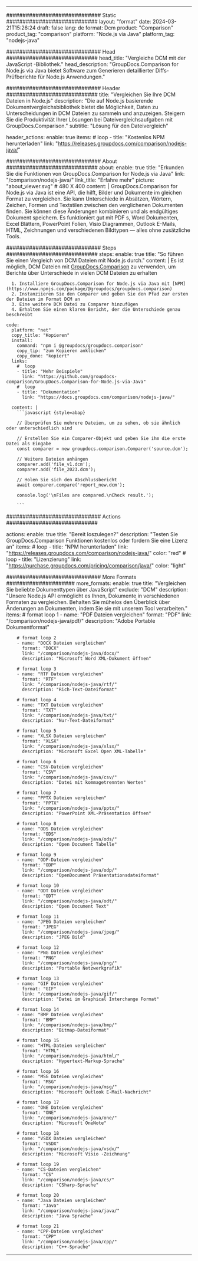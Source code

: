 
---
############################# Static ############################
layout: "format"
date:  2024-03-21T15:26:24
draft: false
lang: de
format: Dcm
product: "Comparison"
product_tag: "comparison"
platform: "Node.js via Java"
platform_tag: "nodejs-java"

############################# Head ############################
head_title: "Vergleiche DCM mit der JavaScript -Bibliothek."
head_description: "GroupDocs.Comparison for Node.js via Java bietet Software zum Generieren detaillierter Diffs-Prüfberichte für Node.js Anwendungen."

############################# Header ############################
title: "Vergleichen Sie Ihre DCM Dateien in Node.js" 
description: "Die auf Node.js basierende Dokumentvergleichsbibliothek bietet die Möglichkeit, Daten zu Unterscheidungen in DCM Dateien zu sammeln und anzuzeigen. Steigern Sie die Produktivität Ihrer Lösungen bei Dateivergleichsaufgaben mit GroupDocs.Comparison."
subtitle: "Lösung für den Dateivergleich" 

header_actions:
  enable: true
  items:
    #  loop
    - title: "Kostenlos NPM herunterladen"
      link: "https://releases.groupdocs.com/comparison/nodejs-java/"
      
############################# About ############################
about:
    enable: true
    title: "Erkunden Sie die Funktionen von GroupDocs.Comparison for Node.js via Java"
    link: "/comparison/nodejs-java/"
    link_title: "Erfahre mehr"
    picture: "about_viewer.svg" # 480 X 400
    content: |
       GroupDocs.Comparison for Node.js via Java ist eine API, die hilft, Bilder und Dokumente im gleichen Format zu vergleichen. Sie kann Unterschiede in Absätzen, Wörtern, Zeichen, Formen und Textstilen zwischen den verglichenen Dokumenten finden. Sie können diese Änderungen kombinieren und als endgültiges Dokument speichern. Es funktioniert gut mit PDF s, Word Dokumenten, Excel Blättern, PowerPoint Folien, Visio Diagrammen, Outlook E-Mails, HTML, Zeichnungen und verschiedenen Bildtypen — alles ohne zusätzliche Tools.

############################# Steps ############################
steps:
    enable: true
    title: "So führen Sie einen Vergleich von DCM Dateien mit Node.js durch."
    content: |
      Es ist möglich, DCM Dateien mit [GroupDocs.Comparison](https://products.groupdocs.com/comparison/nodejs-java/) zu verwenden, um Berichte über Unterschiede in vielen DCM Dateien zu erhalten
      
      1. Installiere GroupDocs.Comparison for Node.js via Java mit [NPM](https://www.npmjs.com/package/@groupdocs/groupdocs.comparison)
      2. Instanziieren Sie den Comparer und geben Sie den Pfad zur ersten der Dateien im Format DCM an
      3. Eine weitere DCM Datei zu Comparer hinzufügen
      4. Erhalten Sie einen klaren Bericht, der die Unterschiede genau beschreibt
   
    code:
      platform: "net"
      copy_title: "Kopieren"
      install:
        command: "npm i @groupdocs/groupdocs.comparison"
        copy_tip: "zum Kopieren anklicken"
        copy_done: "kopiert"
      links:
        #  loop
        - title: "Mehr Beispiele"
          link: "https://github.com/groupdocs-comparison/GroupDocs.Comparison-for-Node.js-via-Java"
        #  loop
        - title: "Dokumentation"
          link: "https://docs.groupdocs.com/comparison/nodejs-java/"
          
      content: |
        ```javascript {style=abap}

        // Überprüfen Sie mehrere Dateien, um zu sehen, ob sie ähnlich oder unterschiedlich sind

        // Erstellen Sie ein Comparer-Objekt und geben Sie ihm die erste Datei als Eingabe
        const comparer = new groupdocs.comparison.Comparer('source.dcm');

        // Weitere Dateien anhängen
        comparer.add('file_v1.dcm');
        comparer.add('file_2023.dcm');

        // Holen Sie sich den Abschlussbericht
        await comparer.compare('report_new.dcm');

        console.log('\nFiles are compared.\nCheck result.');

        ```            

############################# Actions ############################

actions:
  enable: true
  title: "Bereit loszulegen?"
  description: "Testen Sie GroupDocs.Comparison Funktionen kostenlos oder fordern Sie eine Lizenz an"
  items:
    #  loop
    - title: "NPM herunterladen"
      link: "https://releases.groupdocs.com/comparison/nodejs-java/"
      color: "red"
        #  loop
    - title: "Lizenzierung"
      link: "https://purchase.groupdocs.com/pricing/comparison/java/"
      color: "light"


############################# More Formats #####################
more_formats:
    enable: true
    title: "Vergleichen Sie beliebte Dokumenttypen über JavaScript"
    exclude: "DCM"
    description: "Unsere Node.js API ermöglicht es Ihnen, Dokumente in verschiedenen Formaten zu vergleichen. Behalten Sie mühelos den Überblick über Änderungen an Dokumenten, indem Sie sie mit unserem Tool verarbeiten."
    items: 
        # format loop 1
        - name: "PDF Dateien vergleichen"
          format: "PDF"
          link: "/comparison/nodejs-java/pdf/"
          description: "Adobe Portable Dokumentformat"

        # format loop 2
        - name: "DOCX Dateien vergleichen"
          format: "DOCX"
          link: "/comparison/nodejs-java/docx/"
          description: "Microsoft Word XML-Dokument öffnen"

        # format loop 3
        - name: "RTF Dateien vergleichen"
          format: "RTF"
          link: "/comparison/nodejs-java/rtf/"
          description: "Rich-Text-Dateiformat"

        # format loop 4
        - name: "TXT Dateien vergleichen"
          format: "TXT"
          link: "/comparison/nodejs-java/txt/"
          description: "Nur-Text-Dateiformat"

        # format loop 5
        - name: "XLSX Dateien vergleichen"
          format: "XLSX"
          link: "/comparison/nodejs-java/xlsx/"
          description: "Microsoft Excel Open XML-Tabelle"

        # format loop 6
        - name: "CSV-Dateien vergleichen"
          format: "CSV"
          link: "/comparison/nodejs-java/csv/"
          description: "Datei mit kommagetrennten Werten"

        # format loop 7
        - name: "PPTX Dateien vergleichen"
          format: "PPTX"
          link: "/comparison/nodejs-java/pptx/"
          description: "PowerPoint XML-Präsentation öffnen"

        # format loop 8
        - name: "ODS Dateien vergleichen"
          format: "ODS"
          link: "/comparison/nodejs-java/ods/"
          description: "Open Document Tabelle"

        # format loop 9
        - name: "ODP-Dateien vergleichen"
          format: "ODP"
          link: "/comparison/nodejs-java/odp/"
          description: "OpenDocument Präsentationsdateiformat"

        # format loop 10
        - name: "ODT Dateien vergleichen"
          format: "ODT"
          link: "/comparison/nodejs-java/odt/"
          description: "Open Document Text"

        # format loop 11
        - name: "JPEG Dateien vergleichen"
          format: "JPEG"
          link: "/comparison/nodejs-java/jpeg/"
          description: "JPEG Bild"

        # format loop 12
        - name: "PNG Dateien vergleichen"
          format: "PNG"
          link: "/comparison/nodejs-java/png/"
          description: "Portable Netzwerkgrafik"

        # format loop 13
        - name: "GIF Dateien vergleichen"
          format: "GIF"
          link: "/comparison/nodejs-java/gif/"
          description: "Datei im Graphical Interchange Format"

        # format loop 14
        - name: "BMP Dateien vergleichen"
          format: "BMP"
          link: "/comparison/nodejs-java/bmp/"
          description: "Bitmap-Dateiformat"

        # format loop 15
        - name: "HTML-Dateien vergleichen"
          format: "HTML"
          link: "/comparison/nodejs-java/html/"
          description: "Hypertext-Markup-Sprache"

        # format loop 16
        - name: "MSG Dateien vergleichen"
          format: "MSG"
          link: "/comparison/nodejs-java/msg/"
          description: "Microsoft Outlook E-Mail-Nachricht"

        # format loop 17
        - name: "ONE Dateien vergleichen"
          format: "ONE"
          link: "/comparison/nodejs-java/one/"
          description: "Microsoft OneNote"

        # format loop 18
        - name: "VSDX Dateien vergleichen"
          format: "VSDX"
          link: "/comparison/nodejs-java/vsdx/"
          description: "Microsoft Visio -Zeichnung"

        # format loop 19
        - name: "CS-Dateien vergleichen"
          format: "CS"
          link: "/comparison/nodejs-java/cs/"
          description: "CSharp-Sprache"

        # format loop 20
        - name: "Java Dateien vergleichen"
          format: "Java"
          link: "/comparison/nodejs-java/java/"
          description: "Java Sprache"
          
        # format loop 21
        - name: "CPP-Dateien vergleichen"
          format: "CPP"
          link: "/comparison/nodejs-java/cpp/"
          description: "C++-Sprache"
---